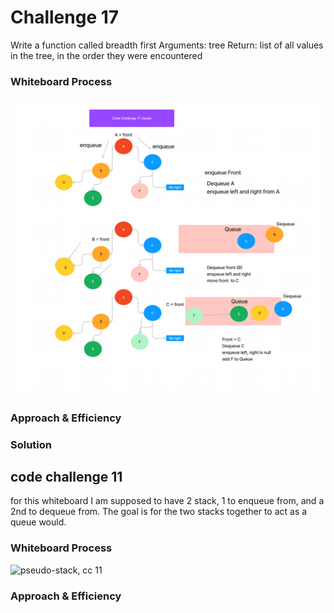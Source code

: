 # Challenge 17
Write a function called breadth first
Arguments: tree
Return: list of all values in the tree, in the order they were encountered

### Whiteboard Process

![Breadth First](../img/breadthFirst.png)

### Approach & Efficiency
<!-- What approach did you take? Why? What is the Big O space/time for this approach? -->


### Solution
<!-- Show how to run your code, and examples of it in action -->


<!-- _______________________________________ -->

## code challenge 11

for this whiteboard I am supposed to have 2 stack, 1 to enqueue from, and a 2nd to dequeue from. The goal is for the two stacks together to act as a queue would.

### Whiteboard Process

![pseudo-stack, cc 11](./img/pseudo-stack.png)

### Approach & Efficiency
<!-- What approach did you take? Why? What is the Big O space/time for this approach? -->

